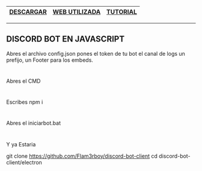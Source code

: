 | [DESCARGAR](https://github.com/Whoisadri2/bot-discordjs) | [WEB UTILIZADA](https://discord.js.org/#/) | [TUTORIAL](https://www.youtube.com/watch?v=-uP-KtHl6YU&t=1s) |
| :---: | :---: | :---: |

---
**DISCORD BOT EN JAVASCRIPT**
---

Abres el archivo config.json pones el token de tu bot el canal de logs un prefijo, un Footer para los embeds.
#
Abres el CMD
#
Escribes npm i
#
Abres el iniciarbot.bat
#
Y ya Estaria

git clone https://github.com/Flam3rboy/discord-bot-client
cd discord-bot-client/electron
